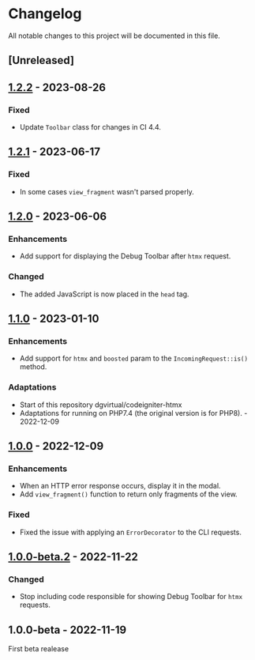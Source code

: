 # Changelog
All notable changes to this project will be documented in this file.


## [Unreleased]

## [1.2.2](https://github.com/michalsn/codeigniter-htmx/compare/v1.2.1...v1.2.2) - 2023-08-26

### Fixed
- Update `Toolbar` class for changes in CI 4.4.

## [1.2.1](https://github.com/michalsn/codeigniter-htmx/compare/v1.2.0...v1.2.1) - 2023-06-17

### Fixed
- In some cases `view_fragment` wasn't parsed properly.

## [1.2.0](https://github.com/michalsn/codeigniter-htmx/compare/v1.1.0...v1.2.0) - 2023-06-06

### Enhancements
- Add support for displaying the Debug Toolbar after `htmx` request.

### Changed
- The added JavaScript is now placed in the `head` tag.

## [1.1.0](https://github.com/michalsn/codeigniter-htmx/compare/v1.0.0...v1.1.0) - 2023-01-10

### Enhancements
- Add support for `htmx` and `boosted` param to the `IncomingRequest::is()` method.

### Adaptations
- Start of this repository dgvirtual/codeigniter-htmx
- Adaptations for running on PHP7.4 (the original version is for PHP8). - 2022-12-09

## [1.0.0](https://github.com/michalsn/codeigniter-htmx/compare/v1.0.0-beta.2...v1.0.0) - 2022-12-09

### Enhancements
- When an HTTP error response occurs, display it in the modal.
- Add `view_fragment()` function to return only fragments of the view.

### Fixed
- Fixed the issue with applying an `ErrorDecorator` to the CLI requests.

## [1.0.0-beta.2](https://github.com/michalsn/codeigniter-htmx/compare/v1.0.0-beta...v1.0.0-beta.2) - 2022-11-22

### Changed
- Stop including code responsible for showing Debug Toolbar for `htmx` requests.

## 1.0.0-beta - 2022-11-19
First beta realease

